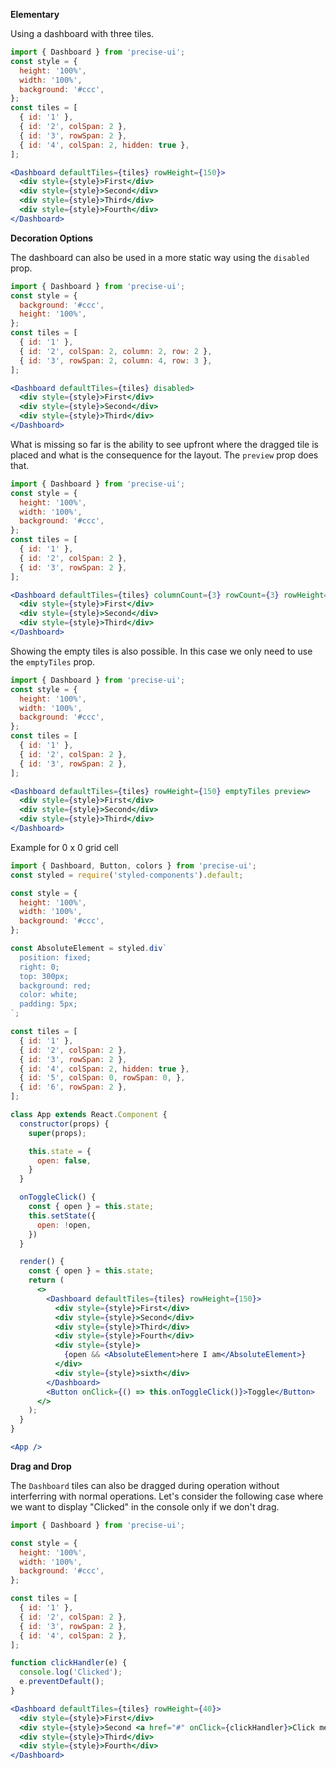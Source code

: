 **Elementary**

Using a dashboard with three tiles.

```jsx
import { Dashboard } from 'precise-ui';
const style = {
  height: '100%',
  width: '100%',
  background: '#ccc',
};
const tiles = [
  { id: '1' },
  { id: '2', colSpan: 2 },
  { id: '3', rowSpan: 2 },
  { id: '4', colSpan: 2, hidden: true },
];

<Dashboard defaultTiles={tiles} rowHeight={150}>
  <div style={style}>First</div>
  <div style={style}>Second</div>
  <div style={style}>Third</div>
  <div style={style}>Fourth</div>
</Dashboard>
```

**Decoration Options**

The dashboard can also be used in a more static way using the `disabled` prop.

```jsx
import { Dashboard } from 'precise-ui';
const style = {
  background: '#ccc',
  height: '100%',
};
const tiles = [
  { id: '1' },
  { id: '2', colSpan: 2, column: 2, row: 2 },
  { id: '3', rowSpan: 2, column: 4, row: 3 },
];

<Dashboard defaultTiles={tiles} disabled>
  <div style={style}>First</div>
  <div style={style}>Second</div>
  <div style={style}>Third</div>
</Dashboard>
```

What is missing so far is the ability to see upfront where the dragged tile is placed and what is the consequence for the layout. The `preview` prop does that.

```jsx
import { Dashboard } from 'precise-ui';
const style = {
  height: '100%',
  width: '100%',
  background: '#ccc',
};
const tiles = [
  { id: '1' },
  { id: '2', colSpan: 2 },
  { id: '3', rowSpan: 2 },
];

<Dashboard defaultTiles={tiles} columnCount={3} rowCount={3} rowHeight={150} preview>
  <div style={style}>First</div>
  <div style={style}>Second</div>
  <div style={style}>Third</div>
</Dashboard>
```

Showing the empty tiles is also possible. In this case we only need to use the `emptyTiles` prop.

```jsx
import { Dashboard } from 'precise-ui';
const style = {
  height: '100%',
  width: '100%',
  background: '#ccc',
};
const tiles = [
  { id: '1' },
  { id: '2', colSpan: 2 },
  { id: '3', rowSpan: 2 },
];

<Dashboard defaultTiles={tiles} rowHeight={150} emptyTiles preview>
  <div style={style}>First</div>
  <div style={style}>Second</div>
  <div style={style}>Third</div>
</Dashboard>
```

Example for 0 x 0 grid cell

```jsx
import { Dashboard, Button, colors } from 'precise-ui';
const styled = require('styled-components').default;

const style = {
  height: '100%',
  width: '100%',
  background: '#ccc',
};

const AbsoluteElement = styled.div`
  position: fixed;
  right: 0;
  top: 300px;
  background: red;
  color: white;
  padding: 5px;
`;

const tiles = [
  { id: '1' },
  { id: '2', colSpan: 2 },
  { id: '3', rowSpan: 2 },
  { id: '4', colSpan: 2, hidden: true },
  { id: '5', colSpan: 0, rowSpan: 0, },
  { id: '6', rowSpan: 2 },
];

class App extends React.Component {
  constructor(props) {
    super(props);

    this.state = {
      open: false,
    }
  }

  onToggleClick() {
    const { open } = this.state;
    this.setState({
      open: !open,
    })
  }

  render() {
    const { open } = this.state;
    return (
      <>
        <Dashboard defaultTiles={tiles} rowHeight={150}>
          <div style={style}>First</div>
          <div style={style}>Second</div>
          <div style={style}>Third</div>
          <div style={style}>Fourth</div>
          <div style={style}>
            {open && <AbsoluteElement>here I am</AbsoluteElement>}
          </div>
          <div style={style}>sixth</div>
        </Dashboard>
        <Button onClick={() => this.onToggleClick()}>Toggle</Button>
      </>
    );
  }
}

<App />
```

**Drag and Drop**

The `Dashboard` tiles can also be dragged during operation without interferring with normal operations. Let's consider the following case where we want to display "Clicked" in the console only if we don't drag.

```jsx
import { Dashboard } from 'precise-ui';

const style = {
  height: '100%',
  width: '100%',
  background: '#ccc',
};

const tiles = [
  { id: '1' },
  { id: '2', colSpan: 2 },
  { id: '3', rowSpan: 2 },
  { id: '4', colSpan: 2 },
];

function clickHandler(e) {
  console.log('Clicked');
  e.preventDefault();
}

<Dashboard defaultTiles={tiles} rowHeight={40}>
  <div style={style}>First</div>
  <div style={style}>Second <a href="#" onClick={clickHandler}>Click me!</a></div>
  <div style={style}>Third</div>
  <div style={style}>Fourth</div>
</Dashboard>
```
